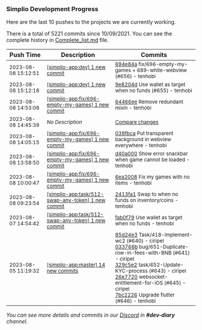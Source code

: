 
### Simplio Development Progress

Here are the last 10 pushes to the projects we are currently working.

There is a total of 5221 commits since 10/09/2021. You can see the complete history in
 [Complete_list.md](Complete_list.md) file.

| Push Time | Description | Commits |
| --- | --- | --- |
| <sub>2023-08-08 15:12:51</sub> | <sub>[[simplio-app:dev] 1 new commit](https://github.com/SimplioOfficial/simplio-app/commit/694e84a4e578bb43132225fd2fff9faceee94c45)</sub> | <sub>[694e84a](https://github.com/SimplioOfficial/simplio-app/commit/694e84a4e578bb43132225fd2fff9faceee94c45) fix/696-empty-my-games + 689-white-webview (#656) - tenhobi</sub> |
| <sub>2023-08-08 15:12:18</sub> | <sub>[[simplio-app:dev] 1 new commit](https://github.com/SimplioOfficial/simplio-app/commit/9e8204dd004fffdac123f8f22624c127010114b9)</sub> | <sub>[9e8204d](https://github.com/SimplioOfficial/simplio-app/commit/9e8204dd004fffdac123f8f22624c127010114b9) Use wallet as target when no funds (#655) - tenhobi</sub> |
| <sub>2023-08-08 14:53:08</sub> | <sub>[[simplio-app:fix/696-empty-my-games] 1 new commit](https://github.com/SimplioOfficial/simplio-app/commit/64466ee8b2871f3ffb0f31e730025afc37602875)</sub> | <sub>[64466ee](https://github.com/SimplioOfficial/simplio-app/commit/64466ee8b2871f3ffb0f31e730025afc37602875) Remove redundant mixin - tenhobi</sub> |
| <sub>2023-08-08 14:45:39</sub> | <sub>_No Description_</sub> | <sub>[Compare changes](https://github.com/SimplioOfficial/simplio-app/compare/038fbcad9186...678640454fc7)</sub> |
| <sub>2023-08-08 14:05:15</sub> | <sub>[[simplio-app:fix/696-empty-my-games] 1 new commit](https://github.com/SimplioOfficial/simplio-app/commit/038fbcad918608e0ead4454211e8a3da6d01316c)</sub> | <sub>[038fbca](https://github.com/SimplioOfficial/simplio-app/commit/038fbcad918608e0ead4454211e8a3da6d01316c) Put transparent background in webview everywhere - tenhobi</sub> |
| <sub>2023-08-08 13:58:50</sub> | <sub>[[simplio-app:fix/696-empty-my-games] 1 new commit](https://github.com/SimplioOfficial/simplio-app/commit/d40a00094bfa46a5359c69e17f153be898b7ec5c)</sub> | <sub>[d40a000](https://github.com/SimplioOfficial/simplio-app/commit/d40a00094bfa46a5359c69e17f153be898b7ec5c) Show error snackbar when game cannot be loaded - tenhobi</sub> |
| <sub>2023-08-08 10:00:47</sub> | <sub>[[simplio-app:fix/696-empty-my-games] 1 new commit](https://github.com/SimplioOfficial/simplio-app/commit/6ea2008847d8a6e0cee1fbce27b63fb57fa4bd59)</sub> | <sub>[6ea2008](https://github.com/SimplioOfficial/simplio-app/commit/6ea2008847d8a6e0cee1fbce27b63fb57fa4bd59) Fix my games with no items - tenhobi</sub> |
| <sub>2023-08-08 09:23:54</sub> | <sub>[[simplio-app:task/512-swap-any-token] 1 new commit](https://github.com/SimplioOfficial/simplio-app/commit/2413fa1d9b127c6b3354e1a03ec50cb156002632)</sub> | <sub>[2413fa1](https://github.com/SimplioOfficial/simplio-app/commit/2413fa1d9b127c6b3354e1a03ec50cb156002632) Swap to when no funds on inventory/coins - tenhobi</sub> |
| <sub>2023-08-07 14:54:42</sub> | <sub>[[simplio-app:task/512-swap-any-token] 1 new commit](https://github.com/SimplioOfficial/simplio-app/commit/fab0f7935c251b7b3ff45cb9fa1894285f3fd7a4)</sub> | <sub>[fab0f79](https://github.com/SimplioOfficial/simplio-app/commit/fab0f7935c251b7b3ff45cb9fa1894285f3fd7a4) Use wallet as target when no funds - tenhobi</sub> |
| <sub>2023-08-05 11:19:32</sub> | <sub>[[simplio-app:master] 14 new commits](https://github.com/SimplioOfficial/simplio-app/compare/53e5a26e500b...5f58b50e9489)</sub> | <sub>[85d24e3](https://github.com/SimplioOfficial/simplio-app/commit/85d24e36b4aa2c1eab7e963e07a60e1956a21822) Task/418-implement-wc2 (#640) - ciripel<br>[033766b](https://github.com/SimplioOfficial/simplio-app/commit/033766b4ba5181fb30f6b998e0a654eec3327b4e) bug/651-Duplicate-row-in-fees-with-BNB (#641) - ciripel<br>[329c5e2](https://github.com/SimplioOfficial/simplio-app/commit/329c5e2b56374fd9af2c642ff98d01185087466c) task/652-Update-KYC-process (#643) - ciripel<br>[26e7720](https://github.com/SimplioOfficial/simplio-app/commit/26e77205a8900c0c2856d523d836d3ac0526b9e0) websocket-entitlement-for-iOS (#645) - ciripel<br>[7bc2226](https://github.com/SimplioOfficial/simplio-app/commit/7bc2226b7c8cbc048e67b2e09386dc61d367de7c) Upgrade flutter (#646) - tenhobi</sub> |

_You can see more details and commits in our [Discord](https://discord.gg/aKhjuwZmdP) in **#dev-diary** channel._
